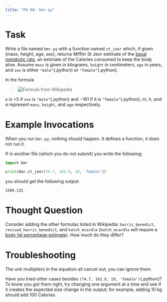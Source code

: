 ```yaml
---
title: "PA 08: bmr.py"
...
```


# Task

Write a file named `bmr.py` with a function named `st_jeor` which, if given (mass, height, age, sex), returns Mifflin St Jeor estimate of the [basal metabolic rate](https://en.wikipedia.org/wiki/Basal_metabolic_rate#BMR_estimation_formulas),
an estimate of the Calories consumed to keep the body alive.
Assume `mass` is given in kilograms, `height` in centimeters, `age` in years, and `sex` is either `"male"`{.python} or `"female"`{.python}.

In the formula

> ![Formula from Wikipedia](https://wikimedia.org/api/rest_v1/media/math/render/svg/45400b1e5220880f1b37ed6dabbda842c4f7b61a)

*s* is +5 if `sex` is `"male"`{.python} and &minus;161 if it is `"female"`{.python}; 
*m*, *h*, and *a* represent `mass`, `height`, and `age` respectively.


# Example Invocations

When you run `bmr.py`, nothing should happen.
It defines a function, it does not run it.

If in another file (which you do not submit) you write the following:

````python
import bmr

print(bmr.st_jeor(74.7, 162.9, 19, 'female'))
````

you should get the following output:

````
1509.125
````

# Thought Question

Consider adding the other formulas listed in Wikipedia: 
`harris_benedict`, `revised_harris_benedict`, and `katch_mcardle` (`katch_mcardle` will require a [body fat percentage estimate](https://en.wikipedia.org/wiki/Body_fat_percentage)).
How much do they differ?


# Troubleshooting

The unit multipliers in the equation all cancel out; you can ignore them.

Have you tried other cases besides `(74.7, 162.9, 19, 'female')`{.python}?
To know you got them right, try changing one argument at a time and see if it creates the expected size change in the output; for example, adding 10 kg should add 100 Calories.

